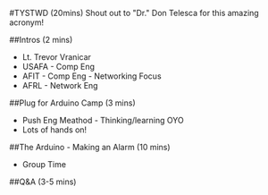 #TYSTWD (20mins)
Shout out to "Dr." Don Telesca for this amazing acronym!

##Intros (2 mins)
- Lt. Trevor Vranicar
- USAFA - Comp Eng
- AFIT - Comp Eng - Networking Focus
- AFRL - Network Eng 

##Plug for Arduino Camp (3 mins)
- Push Eng Meathod - Thinking/learning OYO
- Lots of hands on!

##The Arduino - Making an Alarm (10 mins)
- Group Time

##Q&A (3-5 mins)
